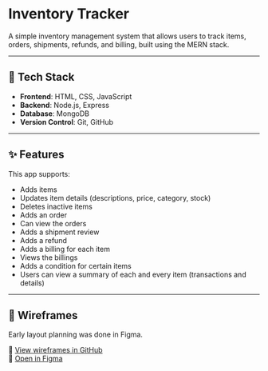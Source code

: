 # Inventory Tracker

A simple inventory management system that allows users to track items, orders, shipments, refunds, and billing, built using the MERN stack.

---

## 🔧 Tech Stack
- **Frontend**: HTML, CSS, JavaScript
- **Backend**: Node.js, Express
- **Database**: MongoDB
- **Version Control**: Git, GitHub

---

## ✨ Features

This app supports:

- Adds items
- Updates item details (descriptions, price, category, stock)
- Deletes inactive items
- Adds an order
- Can view the orders
- Adds a shipment review
- Adds a refund
- Adds a billing for each item
- Views the billings
- Adds a condition for certain items
- Users can view a summary of each and every item (transactions and details)

---

## 🧩 Wireframes

Early layout planning was done in Figma.

📁 [View wireframes in GitHub](../../wireframes-v1)  
🔗 [Open in Figma](https://www.figma.com/design/Z0tkiMeNWfYPXXa3pjQEeA/Inventory-Tracker?node-id=0-1&t=q4bf7N29OjiJG0N6-1)
